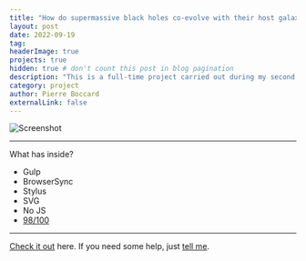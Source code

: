 ```yaml
---
title: "How do supermassive black holes co-evolve with their host galaxy – the perspective of cosmological simulations."
layout: post
date: 2022-09-19
tag: 
headerImage: true
projects: true
hidden: true # don't count this post in blog pagination
description: "This is a full-time project carried out during my second year of my master studies in astrophysics."
category: project
author: Pierre Boccard
externalLink: false
---
```


![Screenshot](https://github.com/PierreBoccard/PierreBoccard.github.io/tree/gh-pages/assets/images/TNG_3boxes_DM_3840-min.png)

---

What has inside?

- Gulp
- BrowserSync
- Stylus
- SVG
- No JS
- [98/100](https://developers.google.com/speed/pagespeed/insights/?url=http%3A%2F%2Fsergiokopplin.github.io%2Findigo%2F)

---

[Check it out](https://sergiokopplin.github.io/indigo/) here.
If you need some help, just [tell me](https://github.com/sergiokopplin/indigo/issues).
